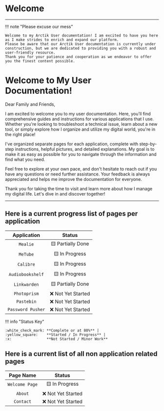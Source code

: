 # Welcome
---
!!! note "Please excuse our mess"

	Welcome to my Arctik User documentation! I am excited to have you here as I make strides to enrich and expand our platform. 
	Please be aware that our Arctik User documentation is currently under construction, but we are dedicated to providing you with a robust and user-friendly resource. 
	Thank you for your patience and cooperation as we endeavor to offer you the finest content possible.

# Welcome to My User Documentation!

Dear Family and Friends,

I am excited to welcome you to my user documentation. Here, you'll find comprehensive guides and instructions for various applications that I use. Whether you're looking to troubleshoot a technical issue, learn about a new tool, or simply explore how I organize and utilize my digital world, you're in the right place!

I've organized separate pages for each application, complete with step-by-step instructions, helpful pictures, and detailed explanations. My goal is to make it as easy as possible for you to navigate through the information and find what you need.

Feel free to explore at your own pace, and don't hesitate to reach out if you have any questions or need further assistance. Your feedback is always appreciated and helps me improve the documentation for everyone.

Thank you for taking the time to visit and learn more about how I manage my digital life. Let's dive in and discover together!

---


## Here is a current progress list of pages per application

| Application      | Status                          |
| :---------:      | :----------------------------------: |
| `Mealie`         | :yellow_square:      Partially Done  |
| `MeTube`         | :yellow_square:      In Progress     |
| `Calibre`        | :yellow_square:      In Progress     |
| `Audiobookshelf` | :yellow_square:      In Progress     |
| `Linkwarden`     | :yellow_square:      Partially Done  |
| `Photoprism`     | :x:                  Not Yet Started |
| `Pastebin`       | :x:                  Not Yet Started |
| `Password Pusher`| :x:                  Not Yet Started |

!!! info "Status Key"

	:white_check_mark: **Complete or at 80%** |
	:yellow_square:    **Started / In Progress** |
	:x:                **Not Started / Minor Work**

## Here is a current list of all non application related pages
| Page Name        | Status                          |
| :---------:      | :----------------------------------: |
| `Welcome Page`   | :yellow_square:      In Progress     |
| `About`          | :x:                  Not Yet Started |
| `Contact`        | :x:                  Not Yet Started |
